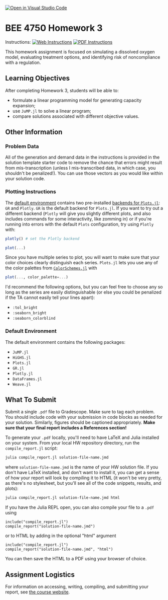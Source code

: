 [![Open in Visual Studio Code](https://classroom.github.com/assets/open-in-vscode-c66648af7eb3fe8bc4f294546bfd86ef473780cde1dea487d3c4ff354943c9ae.svg)](https://classroom.github.com/online_ide?assignment_repo_id=8896943&assignment_repo_type=AssignmentRepo)
# BEE 4750 Homework 3

Instructions: [![Web Instructions](https://img.shields.io/static/v1?label=HW3&message=HTML&color=b31b1b&labelColor=222222&style=flat)](https://viveks.me/environmental-systems-analysis/assignments/hw3/hw3/) [![PDF Instructions](https://img.shields.io/static/v1?label=HW3&message=PDF&color=b31b1b&labelColor=222222&style=flat)](https://viveks.me/environmental-systems-analysis/assignments/hw3/hw3.pdf)

This homework assignment is focused on simulating a dissolved oxygen model, evaluating treatment options, and identifying risk of noncompliance with a regulation.

## Learning Objectives

After completing Homework 3, students will be able to:

* formulate a linear programming model for generating capacity expansion;
* use `JuMP.jl` to solve a linear program;
* compare solutions associated with different objective values.

## Other Information

### Problem Data

All of the generation and demand data in the instructions is provided in the solution template starter code to remove the chance that errors might result from mis-transcription (unless I mis-transcribed data, in which case, you shouldn't be penalized!). You can use those vectors as you would like within your solution code.

### Plotting Instructions

The [default environment](#default-environment) contains two pre-installed [backends for `Plots.jl`](https://docs.juliaplots.org/latest/backends/): `GR` and `Plotly`. `GR` is the default backend for `Plots.jl`. If you want to try out a different backend (`Plotly` will give you slightly different plots, and also includes commands for some interactivity, like zomming in) or if you're running into errors with the default `Plots` configuration, try using `Plotly` with:

```julia
plotly() # set the Plotly backend

plot(...)
```

Since you have multiple series to plot, you will want to make sure that your color choices clearly distinguish each series. `Plots.jl` lets you use any of the color palettes from [`ColorSchemes.jl`](https://juliagraphics.github.io/ColorSchemes.jl/stable/catalogue/) with

```julia
plot(..., color_palette=...)
```

 I'd recommend the following options, but you can feel free to choose any so long as the series are easily distinguishable (or else you could be penalized if the TA cannot easily tell your lines apart):
- `:tol_bright`
- `:seaborn_bright`
- `:seaborn_colorblind`
### Default Environment

The default environment contains the following packages:
- `JuMP.jl`
- `HiGHS.jl`
- `Plots.jl`
- `GR.jl`
- `Plotly.jl`
- `DataFrames.jl`
- `Weave.jl`
## What To Submit

Submit a single `.pdf` file to Gradescope. Make sure to tag each problem. You should include code with your submission in code blocks as needed for your solution. Similarly, figures should be captioned appropriately.  **Make sure that your final report includes a References section!**

To generate your `.pdf` locally, you'll need to have LaTeX and Julia installed on your system. From your local HW repository directory, run the `compile_report.jl` script:

```bash
julia compile_report.jl solution-file-name.jmd
```
where `solution-file-name.jmd` is the name of your HW solution file. If you don't have LaTeX installed, and don't want to install it, you can get a sense of how your report will look by compiling it to HTML (it won't be very pretty, as there's no stylesheet, but you'll see all of the code snippets, results, and plots):

```bash
julia compile_report.jl solution-file-name.jmd html
```

If you have the Julia REPL open, you can also compile your file to a `.pdf` using

```julia, eval=false
include("compile_report.jl")
compile_report("solution-file-name.jmd")
```
or to HTML by adding in the optional "html" argument

```julia, eval=false
include("compile_report.jl")
compile_report("solution-file-name.jmd", "html")
```

You can then save the HTML to a PDF using your browser of choice.

## Assignment Logistics

For information on accessing, writing, compiling, and submitting your report, see [the course website](https://viveks.me/environmental-systems-analysis/assignments/assignment-logistics/).